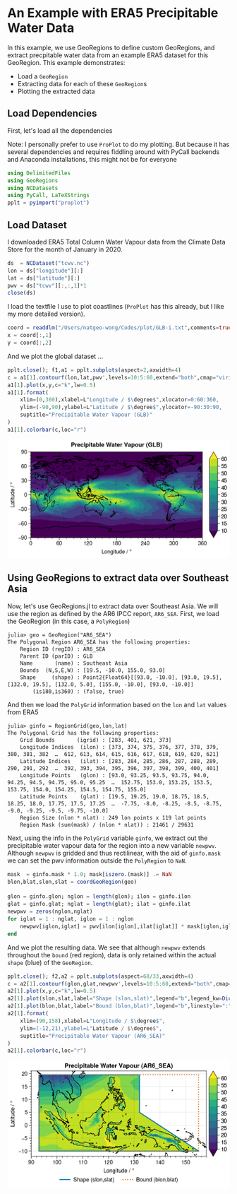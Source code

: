 # An Example with ERA5 Precipitable Water Data

In this example, we use GeoRegions to define custom GeoRegions, and extract precpitable water data from an example ERA5 dataset for this GeoRegion.  This example demonstrates:

* Load a `GeoRegion`
* Extracting data for each of these `GeoRegion`s
* Plotting the extracted data

## Load Dependencies

First, let's load all the dependencies

Note: I personally prefer to use `ProPlot` to do my plotting.  But because it has several dependencies and requires fiddling around with PyCall backends and Anaconda installations, this might not be for everyone

```julia
using DelimitedFiles
using GeoRegions
using NCDatasets
using PyCall, LaTeXStrings
pplt = pyimport("proplot")
```

## Load Dataset

I downloaded ERA5 Total Column Water Vapour data from the Climate Data Store for the month of January in 2020.

```julia
ds  = NCDataset("tcwv.nc")
lon = ds["longitude"][:]
lat = ds["latitude"][:]
pwv = ds["tcwv"][:,:,1]*1
close(ds)
```

I load the textfile I use to plot coastlines (`ProPlot` has this already, but I like my more detailed version).

```julia
coord = readdlm("/Users/natgeo-wong/Codes/plot/GLB-i.txt",comments=true,comment_char='#')
x = coord[:,1]
y = coord[:,2]
```

And we plot the global dataset ...

```julia
pplt.close(); f1,a1 = pplt.subplots(aspect=2,axwidth=4)
c = a1[1].contourf(lon,lat,pwv',levels=10:5:60,extend="both",cmap="viridis")
a1[1].plot(x,y,c="k",lw=0.5)
a1[1].format(
    xlim=(0,360),xlabel=L"Longitude / $\degree$",xlocator=0:60:360,
    ylim=(-90,90),ylabel=L"Latitude / $\degree$",ylocator=-90:30:90,
    suptitle="Precipitable Water Vapour (GLB)"
)
a1[1].colorbar(c,loc="r")
```
![globe](globe.png)

## Using GeoRegions to extract data over Southeast Asia

Now, let's use GeoRegions.jl to extract data over Southeast Asia.  We will use the region as defined by the AR6 IPCC report, `AR6_SEA`.  First, we load the GeoRegion (in this case, a `PolyRegion`)

```
julia> geo = GeoRegion("AR6_SEA")
The Polygonal Region AR6_SEA has the following properties:
    Region ID (regID) : AR6_SEA
    Parent ID (parID) : GLB
    Name       (name) : Southeast Asia
    Bounds  (N,S,E,W) : [19.5, -10.0, 155.0, 93.0]
    Shape     (shape) : Point2{Float64}[[93.0, -10.0], [93.0, 19.5], [132.0, 19.5], [132.0, 5.0], [155.0, -10.0], [93.0, -10.0]]
        (is180,is360) : (false, true)
```

And then we load the `PolyGrid` information based on the `lon` and `lat` values from ERA5
```
julia> ginfo = RegionGrid(geo,lon,lat)
The Polygonal Grid has the following properties:
    Grid Bounds       (igrid) : [283, 401, 621, 373]
    Longitude Indices  (ilon) : [373, 374, 375, 376, 377, 378, 379, 380, 381, 382  …  612, 613, 614, 615, 616, 617, 618, 619, 620, 621]
    Latitude Indices   (ilat) : [283, 284, 285, 286, 287, 288, 289, 290, 291, 292  …  392, 393, 394, 395, 396, 397, 398, 399, 400, 401]
    Longitude Points   (glon) : [93.0, 93.25, 93.5, 93.75, 94.0, 94.25, 94.5, 94.75, 95.0, 95.25  …  152.75, 153.0, 153.25, 153.5, 153.75, 154.0, 154.25, 154.5, 154.75, 155.0]
    Latitude Points    (glat) : [19.5, 19.25, 19.0, 18.75, 18.5, 18.25, 18.0, 17.75, 17.5, 17.25  …  -7.75, -8.0, -8.25, -8.5, -8.75, -9.0, -9.25, -9.5, -9.75, -10.0]
    Region Size (nlon * nlat) : 249 lon points x 119 lat points
    Region Mask (sum(mask) / (nlon * nlat)) : 21461 / 29631
```

Next, using the info in the `PolyGrid` variable `ginfo`, we extract out the precipitable water vapour data for the region into a new variable `newpwv`.  Although `newpwv` is gridded and thus rectilinear, with the aid of `ginfo.mask` we can set the pwv information outside the `PolyRegion` to `NaN`.
```julia
mask  = ginfo.mask * 1.0; mask[iszero.(mask)] .= NaN
blon,blat,slon,slat = coordGeoRegion(geo)

glon = ginfo.glon; nglon = length(glon); ilon = ginfo.ilon
glat = ginfo.glat; nglat = length(glat); ilat = ginfo.ilat
newpwv = zeros(nglon,nglat)
for iglat = 1 : nglat, iglon = 1 : nglon
    newpwv[iglon,iglat] = pwv[ilon[iglon],ilat[iglat]] * mask[iglon,iglat]
end
```

And we plot the resulting data.  We see that although `newpwv` extends throughout the `bound` (red region), data is only retained within the actual `shape` (blue) of the `GeoRegion`.
```julia
pplt.close(); f2,a2 = pplt.subplots(aspect=68/33,axwidth=4)
c = a2[1].contourf(glon,glat,newpwv',levels=10:5:60,extend="both",cmap="viridis")
a2[1].plot(x,y,c="k",lw=0.5)
a2[1].plot(slon,slat,label="Shape (slon,slat)",legend="b",legend_kw=Dict("ncol"=>2,"frame"=>false))
a2[1].plot(blon,blat,label="Bound (blon,blat)",legend="b",linestyle=":")
a2[1].format(
    xlim=(90,158),xlabel=L"Longitude / $\degree$",
    ylim=(-12,21),ylabel=L"Latitude / $\degree$",
    suptitle="Precipitable Water Vapour (AR6_SEA)"
)
a2[1].colorbar(c,loc="r")
```
![SEA](SEA.png)
